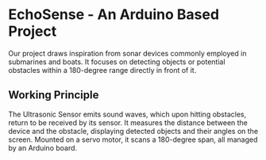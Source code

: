 
# EchoSense - An Arduino Based Project

Our project draws inspiration from sonar devices commonly employed in submarines and boats. It focuses on detecting objects or potential obstacles within a 180-degree range directly in front of it.


## Working Principle
The Ultrasonic Sensor emits sound waves, which upon hitting obstacles, return to be received by its sensor. It measures the distance between the device and the obstacle, displaying detected objects and their angles on the screen. Mounted on a servo motor, it scans a 180-degree span, all managed by an Arduino board.